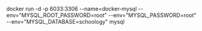 docker run -d -p 6033:3306 --name=docker-mysql --env="MYSQL_ROOT_PASSWORD=root" --env="MYSQL_PASSWORD=root" --env="MYSQL_DATABASE=schoology" mysql
